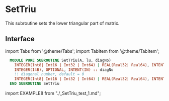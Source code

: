 # SetTriu

This subroutine sets the lower triangular part of matrix.

## Interface

import Tabs from '@theme/Tabs';
import TabItem from '@theme/TabItem';

<Tabs>
<TabItem value="interface" label="܀ Interface" default>

```fortran
  MODULE PURE SUBROUTINE SetTriu(A, lu, diagNo)
    INTEGER(Int8| Int16 | Int32 | Int64) | REAL(Real32| Real64), INTENT(INOUT) :: A(:, :)
    INTEGER(I4B), OPTIONAL, INTENT(IN) :: diagNo
    !! diagonal number, default = 0
    INTEGER(Int8| Int16 | Int32 | Int64) | REAL(Real32| Real64), INTENT(IN) :: lu(:, :)
  END SUBROUTINE SetTriu
```

</TabItem>

<TabItem value="example" label="️܀ See example">

import EXAMPLE8 from "./_SetTriu_test_1.md";

<EXAMPLE8 />

</TabItem>

<TabItem value="close" label="↢ ">

</TabItem>
</Tabs>
